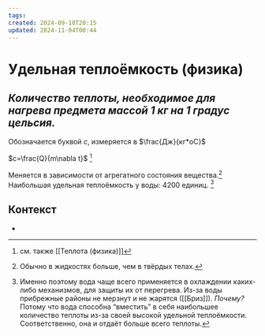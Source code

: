 ```yaml
---
tags: 
created: 2024-09-18T20:15
updated: 2024-11-04T00:44
---
```

# Удельная теплоёмкость (физика)

## ***Количество теплоты, необходимое для нагрева предмета массой 1 кг на 1 градус цельсия.***

Обозначается буквой $c$, измеряется в $\frac{Дж}{кг*oC}$

$c=\frac{Q}{m\nabla t}$ [^1]

Меняется в зависимости от агрегатного состояния вещества.[^2]
Наибольшая удельная теплоёмкость у воды: 4200 единиц. [^3]

## Контекст
- 

[^1]: см. также [[Теплота (физика)]]
[^2]: Обычно в жидкостях больше, чем в твёрдых телах.
[^3]: Именно поэтому вода чаще всего применяется в охлаждении каких-либо механизмов, для защиты их от перегрева. Из-за воды прибрежные районы не мерзнут и не жарятся ([[Бриз]]).
*Почему?*
Потому что вода способна “вместить” в себя наибольшее количество теплоты из-за своей высокой удельной теплоёмкости. Соответственно, она и отдаёт больше всего теплоты.